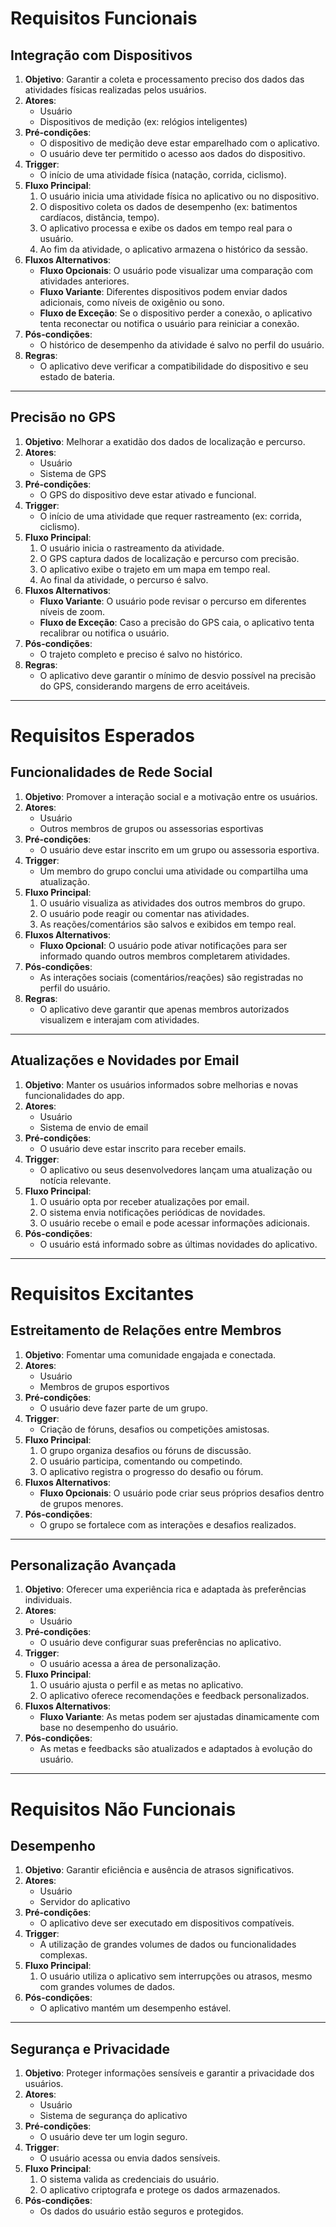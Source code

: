# Requisitos Funcionais

## Integração com Dispositivos
1. **Objetivo**: Garantir a coleta e processamento preciso dos dados das atividades físicas realizadas pelos usuários.
2. **Atores**: 
   - Usuário
   - Dispositivos de medição (ex: relógios inteligentes)
3. **Pré-condições**: 
   - O dispositivo de medição deve estar emparelhado com o aplicativo.
   - O usuário deve ter permitido o acesso aos dados do dispositivo.
4. **Trigger**: 
   - O início de uma atividade física (natação, corrida, ciclismo).
5. **Fluxo Principal**:
   1. O usuário inicia uma atividade física no aplicativo ou no dispositivo.
   2. O dispositivo coleta os dados de desempenho (ex: batimentos cardíacos, distância, tempo).
   3. O aplicativo processa e exibe os dados em tempo real para o usuário.
   4. Ao fim da atividade, o aplicativo armazena o histórico da sessão.
6. **Fluxos Alternativos**:
   - **Fluxo Opcionais**: O usuário pode visualizar uma comparação com atividades anteriores.
   - **Fluxo Variante**: Diferentes dispositivos podem enviar dados adicionais, como níveis de oxigênio ou sono.
   - **Fluxo de Exceção**: Se o dispositivo perder a conexão, o aplicativo tenta reconectar ou notifica o usuário para reiniciar a conexão.
7. **Pós-condições**: 
   - O histórico de desempenho da atividade é salvo no perfil do usuário.
8. **Regras**: 
   - O aplicativo deve verificar a compatibilidade do dispositivo e seu estado de bateria.

---

## Precisão no GPS
1. **Objetivo**: Melhorar a exatidão dos dados de localização e percurso.
2. **Atores**: 
   - Usuário
   - Sistema de GPS
3. **Pré-condições**: 
   - O GPS do dispositivo deve estar ativado e funcional.
4. **Trigger**: 
   - O início de uma atividade que requer rastreamento (ex: corrida, ciclismo).
5. **Fluxo Principal**:
   1. O usuário inicia o rastreamento da atividade.
   2. O GPS captura dados de localização e percurso com precisão.
   3. O aplicativo exibe o trajeto em um mapa em tempo real.
   4. Ao final da atividade, o percurso é salvo.
6. **Fluxos Alternativos**:
   - **Fluxo Variante**: O usuário pode revisar o percurso em diferentes níveis de zoom.
   - **Fluxo de Exceção**: Caso a precisão do GPS caia, o aplicativo tenta recalibrar ou notifica o usuário.
7. **Pós-condições**: 
   - O trajeto completo e preciso é salvo no histórico.
8. **Regras**: 
   - O aplicativo deve garantir o mínimo de desvio possível na precisão do GPS, considerando margens de erro aceitáveis.

---

# Requisitos Esperados

## Funcionalidades de Rede Social
1. **Objetivo**: Promover a interação social e a motivação entre os usuários.
2. **Atores**: 
   - Usuário
   - Outros membros de grupos ou assessorias esportivas
3. **Pré-condições**: 
   - O usuário deve estar inscrito em um grupo ou assessoria esportiva.
4. **Trigger**: 
   - Um membro do grupo conclui uma atividade ou compartilha uma atualização.
5. **Fluxo Principal**:
   1. O usuário visualiza as atividades dos outros membros do grupo.
   2. O usuário pode reagir ou comentar nas atividades.
   3. As reações/comentários são salvos e exibidos em tempo real.
6. **Fluxos Alternativos**:
   - **Fluxo Opcional**: O usuário pode ativar notificações para ser informado quando outros membros completarem atividades.
7. **Pós-condições**: 
   - As interações sociais (comentários/reações) são registradas no perfil do usuário.
8. **Regras**: 
   - O aplicativo deve garantir que apenas membros autorizados visualizem e interajam com atividades.

---

## Atualizações e Novidades por Email
1. **Objetivo**: Manter os usuários informados sobre melhorias e novas funcionalidades do app.
2. **Atores**: 
   - Usuário
   - Sistema de envio de email
3. **Pré-condições**: 
   - O usuário deve estar inscrito para receber emails.
4. **Trigger**: 
   - O aplicativo ou seus desenvolvedores lançam uma atualização ou notícia relevante.
5. **Fluxo Principal**:
   1. O usuário opta por receber atualizações por email.
   2. O sistema envia notificações periódicas de novidades.
   3. O usuário recebe o email e pode acessar informações adicionais.
6. **Pós-condições**: 
   - O usuário está informado sobre as últimas novidades do aplicativo.

---

# Requisitos Excitantes

## Estreitamento de Relações entre Membros
1. **Objetivo**: Fomentar uma comunidade engajada e conectada.
2. **Atores**: 
   - Usuário
   - Membros de grupos esportivos
3. **Pré-condições**: 
   - O usuário deve fazer parte de um grupo.
4. **Trigger**: 
   - Criação de fóruns, desafios ou competições amistosas.
5. **Fluxo Principal**:
   1. O grupo organiza desafios ou fóruns de discussão.
   2. O usuário participa, comentando ou competindo.
   3. O aplicativo registra o progresso do desafio ou fórum.
6. **Fluxos Alternativos**:
   - **Fluxo Opcionais**: O usuário pode criar seus próprios desafios dentro de grupos menores.
7. **Pós-condições**: 
   - O grupo se fortalece com as interações e desafios realizados.

---

## Personalização Avançada
1. **Objetivo**: Oferecer uma experiência rica e adaptada às preferências individuais.
2. **Atores**: 
   - Usuário
3. **Pré-condições**: 
   - O usuário deve configurar suas preferências no aplicativo.
4. **Trigger**: 
   - O usuário acessa a área de personalização.
5. **Fluxo Principal**:
   1. O usuário ajusta o perfil e as metas no aplicativo.
   2. O aplicativo oferece recomendações e feedback personalizados.
6. **Fluxos Alternativos**:
   - **Fluxo Variante**: As metas podem ser ajustadas dinamicamente com base no desempenho do usuário.
7. **Pós-condições**: 
   - As metas e feedbacks são atualizados e adaptados à evolução do usuário.

---

# Requisitos Não Funcionais

## Desempenho
1. **Objetivo**: Garantir eficiência e ausência de atrasos significativos.
2. **Atores**: 
   - Usuário
   - Servidor do aplicativo
3. **Pré-condições**: 
   - O aplicativo deve ser executado em dispositivos compatíveis.
4. **Trigger**: 
   - A utilização de grandes volumes de dados ou funcionalidades complexas.
5. **Fluxo Principal**:
   1. O usuário utiliza o aplicativo sem interrupções ou atrasos, mesmo com grandes volumes de dados.
6. **Pós-condições**: 
   - O aplicativo mantém um desempenho estável.

---

## Segurança e Privacidade
1. **Objetivo**: Proteger informações sensíveis e garantir a privacidade dos usuários.
2. **Atores**: 
   - Usuário
   - Sistema de segurança do aplicativo
3. **Pré-condições**: 
   - O usuário deve ter um login seguro.
4. **Trigger**: 
   - O usuário acessa ou envia dados sensíveis.
5. **Fluxo Principal**:
   1. O sistema valida as credenciais do usuário.
   2. O aplicativo criptografa e protege os dados armazenados.
6. **Pós-condições**: 
   - Os dados do usuário estão seguros e protegidos.
